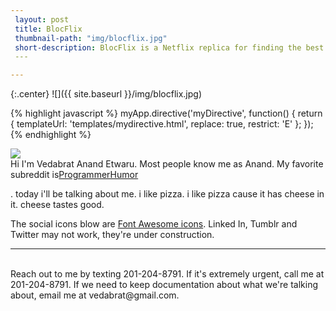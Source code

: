 ```yaml
---
 layout: post
 title: BlocFlix
 thumbnail-path: "img/blocflix.jpg"
 short-description: BlocFlix is a Netflix replica for finding the best movies and watching them online.
 ---

---
```

{:.center}
![]({{ site.baseurl }}/img/blocflix.jpg)

{% highlight javascript %}
myApp.directive('myDirective', function() {
    return {
        templateUrl: 'templates/mydirective.html',
        replace: true,
        restrict: 'E'
    };
});
{% endhighlight %}

<img class="col one right" src="/img/prof_pic.jpg">

<br/>
Hi I'm Vedabrat Anand Etwaru. Most people know me as Anand. My favorite subreddit is<a href="http://reddit.com/r/ProgrammerHumor" target="blank">ProgrammerHumor</a></p>. today i'll be talking about me. i like pizza. i like pizza cause it has cheese in it. cheese tastes good.

<p>The social icons blow are  <a href="http://fortawesome.github.io/Font-Awesome/" target="blank">Font Awesome icons</a>. Linked In, Tumblr and Twitter may not work, they're under construction.


<br/>
<hr/>
<br/>
<span class="contacticon center">
	<a href="mailto:vedabrat@gmail.com"><i class="fa fa-envelope-square"></i></a>
	<a href="https://github.com/vedabrat" target="_blank"><i class="fa fa-github-square"></i></a>
	<a href="https://www.linkedin.com" target="_blank"><i class="fa fa-linkedin-square"></i></a>
	<a href="http://tumblr.com/theemptybarrel" target="_blank"><i class="fa fa-tumblr-square"></i></a>
	<a href="https://twitter.com/vedabrat" target="_blank"><i class="fa fa-twitter-square"></i></a></span>

<div class="col three caption">
	Reach out to me by texting 201-204-8791. If it's extremely urgent, call me at 201-204-8791. If we need to keep documentation about what we're talking about, email me at vedabrat@gmail.com.
</div>
